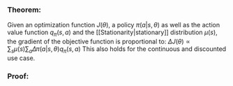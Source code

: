 ### Theorem: 
Given an optimization function $J(\theta)$, a policy $\pi(a | s, \theta)$ as well as the action value function $q_\pi(s, a)$ and the [[Stationarity|stationary]] distribution $\mu(s)$, the gradient of the objective function is proportional to:
$\Delta J(\theta) \propto \sum_s \mu(s) \sum_a \Delta \pi(a | s, \theta) q_\pi (s, a)$ 
This also holds for the continuous and discounted use case.
### Proof:
